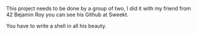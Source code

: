 This project needs to be done by a group of two, I did it with my friend from 42 Bejamin Roy you can see his Github at Sweekt.

You have to write a shell in all his beauty.
